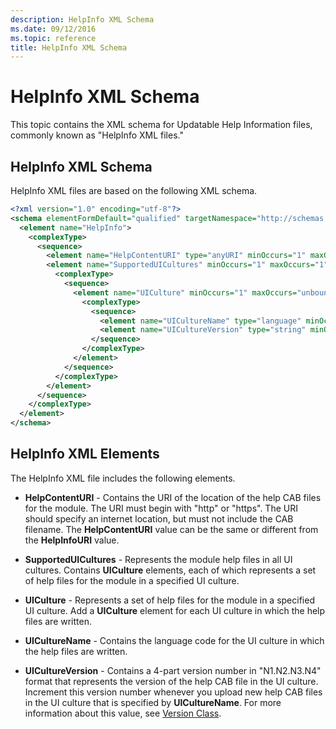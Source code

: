 ```yaml
---
description: HelpInfo XML Schema
ms.date: 09/12/2016
ms.topic: reference
title: HelpInfo XML Schema
---
```

# HelpInfo XML Schema

This topic contains the XML schema for Updatable Help Information files, commonly known as "HelpInfo
XML files."

## HelpInfo XML Schema

HelpInfo XML files are based on the following XML schema.

```xml
<?xml version="1.0" encoding="utf-8"?>
<schema elementFormDefault="qualified" targetNamespace="http://schemas.microsoft.com/powershell/help/2010/05" xmlns="http://www.w3.org/2001/XMLSchema">
  <element name="HelpInfo">
    <complexType>
      <sequence>
        <element name="HelpContentURI" type="anyURI" minOccurs="1" maxOccurs="1" />
        <element name="SupportedUICultures" minOccurs="1" maxOccurs="1">
          <complexType>
            <sequence>
              <element name="UICulture" minOccurs="1" maxOccurs="unbounded">
                <complexType>
                  <sequence>
                    <element name="UICultureName" type="language" minOccurs="1" maxOccurs="1" />
                    <element name="UICultureVersion" type="string" minOccurs="1" maxOccurs="1" />
                  </sequence>
                </complexType>
              </element>
            </sequence>
          </complexType>
        </element>
      </sequence>
    </complexType>
  </element>
</schema>
```

## HelpInfo XML Elements

The HelpInfo XML file includes the following elements.

- **HelpContentURI** - Contains the URI of the location of the help CAB files for the module. The
  URI must begin with "http" or "https". The URI should specify an internet location, but must not
  include the CAB filename. The **HelpContentURI** value can be the same or different from the
  **HelpInfoURI** value.

- **SupportedUICultures** - Represents the module help files in all UI cultures. Contains
  **UICulture** elements, each of which represents a set of help files for the module in a specified
  UI culture.

- **UICulture** - Represents a set of help files for the module in a specified UI culture. Add a
  **UICulture** element for each UI culture in which the help files are written.

- **UICultureName** - Contains the language code for the UI culture in which the help files are
  written.

- **UICultureVersion** - Contains a 4-part version number in "N1.N2.N3.N4" format that represents
  the version of the help CAB file in the UI culture. Increment this version number whenever you
  upload new help CAB files in the UI culture that is specified by **UICultureName**. For more
  information about this value, see [Version Class](/dotnet/api/system.version).
